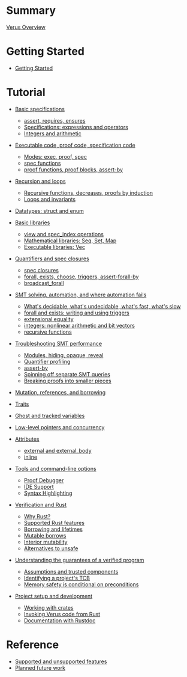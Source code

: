 # Summary

[Verus Overview](./overview.md)

# Getting Started

- [Getting Started](./getting_started.md)

# Tutorial

- [Basic specifications]()
    - [assert, requires, ensures]()
    - [Specifications: expressions and operators]()
    - [Integers and arithmetic]()
- [Executable code, proof code, specification code]()
    - [Modes: exec, proof, spec]()
    - [spec functions]()
    - [proof functions, proof blocks, assert-by]()
- [Recursion and loops]()
    - [Recursive functions, decreases, proofs by induction]()
    - [Loops and invariants]()
- [Datatypes: struct and enum]()
- [Basic libraries]()
    - [view and spec_index operations]()
    - [Mathematical libraries: Seq, Set, Map]()
    - [Executable libraries: Vec]()
- [Quantifiers and spec closures]()
    - [spec closures]()
    - [forall, exists, choose, triggers, assert-forall-by]()
    - [broadcast_forall]()
- [SMT solving, automation, and where automation fails]()
    - [What's decidable, what's undecidable, what's fast, what's slow]()
    - [forall and exists: writing and using triggers]()
    - [extensional equality]()
    - [integers: nonlinear arithmetic and bit vectors]()
    - [recursive functions]()
- [Troubleshooting SMT performance]()
    - [Modules, hiding, opaque, reveal]()
    - [Quantifier profiling]()
    - [assert-by]()
    - [Spinning off separate SMT queries]()
    - [Breaking proofs into smaller pieces]()
- [Mutation, references, and borrowing]()
- [Traits]()
- [Ghost and tracked variables]()
- [Low-level pointers and concurrency]()
- [Attributes]()
    - [external and external_body]()
    - [inline]()
- [Tools and command-line options]()
    - [Proof Debugger]()
    - [IDE Support]()
    - [Syntax Highlighting]()

- [Verification and Rust]()
  - [Why Rust?]()
  - [Supported Rust features]()
  - [Borrowing and lifetimes]()
  - [Mutable borrows]()
  - [Interior mutability]()
  - [Alternatives to unsafe]()

- [Understanding the guarantees of a verified program]()
  - [Assumptions and trusted components]()
  - [Identifying a project's TCB]()
  - [Memory safety is conditional on preconditions]()

- [Project setup and development]()
  - [Working with crates]()
  - [Invoking Verus code from Rust]()
  - [Documentation with Rustdoc]()



# Reference

- [Supported and unsupported features]()
- [Planned future work]()
